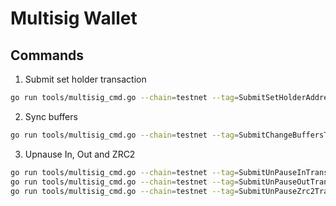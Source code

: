 # Multisig Wallet

## Commands

1. Submit set holder transaction

```sh
go run tools/multisig_cmd.go --chain=testnet --tag=SubmitSetHolderAddressTransaction --addr=0x166862bdd5d76b3a4775d2494820179d582acac5
```

2. Sync buffers

```sh
go run tools/multisig_cmd.go --chain=testnet --tag=SubmitChangeBuffersTransaction
```

3. Upnause In, Out and ZRC2

```sh
go run tools/multisig_cmd.go --chain=testnet --tag=SubmitUnPauseInTransaction
go run tools/multisig_cmd.go --chain=testnet --tag=SubmitUnPauseOutTransaction
go run tools/multisig_cmd.go --chain=testnet --tag=SubmitUnPauseZrc2Transaction
```
